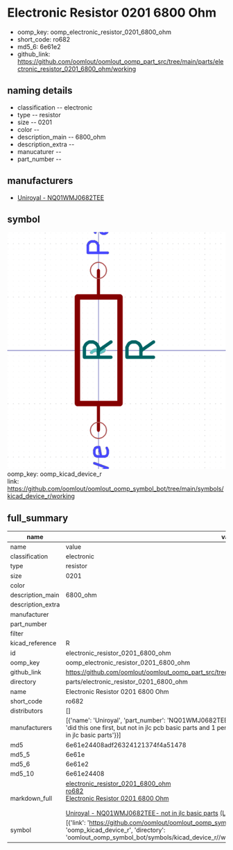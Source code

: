 # Electronic Resistor 0201 6800 Ohm

  
* oomp_key: oomp_electronic_resistor_0201_6800_ohm 
* short_code: ro682
* md5_6: 6e61e2  
* github_link: https://github.com/oomlout/oomlout_oomp_part_src/tree/main/parts/electronic_resistor_0201_6800_ohm/working  
## naming details
* classification -- electronic
* type -- resistor
* size -- 0201
* color -- 
* description_main -- 6800_ohm
* description_extra -- 
* manucaturer -- 
* part_number -- 


## manufacturers
* [Uniroyal - NQ01WMJ0682TEE]()  

## symbol

![](symbol/0/working/working_600.png)  
oomp_key: oomp_kicad_device_r  
link: https://github.com/oomlout/oomlout_oomp_symbol_bot/tree/main/symbols/kicad_device_r/working  


## full_summary
| name | value | 
| --- | --- | 
| name | value | 
| classification | electronic | 
| type | resistor | 
| size | 0201 | 
| color |  | 
| description_main | 6800_ohm | 
| description_extra |  | 
| manufacturer |  | 
| part_number |  | 
| filter |  | 
| kicad_reference | R | 
| id | electronic_resistor_0201_6800_ohm | 
| oomp_key | oomp_electronic_resistor_0201_6800_ohm | 
| github_link | https://github.com/oomlout/oomlout_oomp_part_src/tree/main/parts/electronic_resistor_0201_6800_ohm/working | 
| directory | parts/electronic_resistor_0201_6800_ohm | 
| name | Electronic Resistor 0201 6800 Ohm | 
| short_code | ro682 | 
| distributors | [] | 
| manufacturers | [{'name': 'Uniroyal', 'part_number': 'NQ01WMJ0682TEE', 'link': '', 'id': 'manufacturer_uniroyal', 'note': {'reason': 'did this one first, but not in jlc pcb basic parts and 1 percent are and they are the same price', 'reason_short': 'not in jlc basic parts'}}] | 
| md5 | 6e61e24408adf26324121374f4a51478 | 
| md5_5 | 6e61e | 
| md5_6 | 6e61e2 | 
| md5_10 | 6e61e24408 | 
| markdown_full | [electronic_resistor_0201_6800_ohm](https://github.com/oomlout/oomlout_oomp_part_src/tree/main/parts/electronic_resistor_0201_6800_ohm/working)<br>[ro682](https://github.com/oomlout/oomlout_oomp_part_src/tree/main/parts/electronic_resistor_0201_6800_ohm/working)<br>[Electronic Resistor 0201 6800 Ohm](https://github.com/oomlout/oomlout_oomp_part_src/tree/main/parts/electronic_resistor_0201_6800_ohm/working)<br><br>[Uniroyal - NQ01WMJ0682TEE- not in jlc basic parts]() [(L)  ](https://www.lcsc.com/search?q=NQ01WMJ0682TEE)[(D)  ](https://www.digikey.com/en/products?keywords=NQ01WMJ0682TEE)[(M)  ](https://www.mouser.com/Search/Refine?Keyword=NQ01WMJ0682TEE)[(N)  ](https://www.newark.com/search?st=NQ01WMJ0682TEE)[(SZ)  ](https://so.szlcsc.com/global.html?k=NQ01WMJ0682TEE)<br> | 
| symbol | [{'link': 'https://github.com/oomlout/oomlout_oomp_symbol_bot/tree/main/symbols/kicad_device_r', 'oomp_key': 'oomp_kicad_device_r', 'directory': 'oomlout_oomp_symbol_bot/symbols/kicad_device_r//working/working.kicad_sym'}] | 
